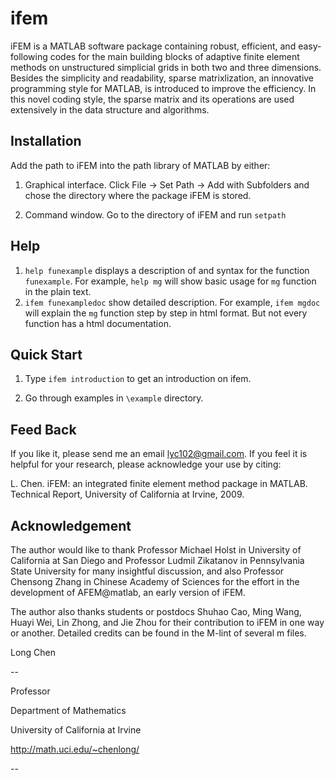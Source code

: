 # ifem
iFEM is a MATLAB software package containing robust, efficient, and easy-following codes for the main building blocks of adaptive finite element methods on unstructured simplicial grids in both two and three dimensions. Besides the simplicity and readability, sparse matrixlization, an innovative programming style for MATLAB, is introduced to improve the efficiency. In this novel coding style, the sparse matrix and its operations are used extensively in the data structure and algorithms.


## Installation

Add the path to iFEM into the path library of MATLAB by either:

1. Graphical interface. Click
	File -> Set Path -> Add with Subfolders
   and chose the directory where the package iFEM is stored.
   
2. Command window. Go to the directory of iFEM and run 
`setpath`
 

## Help

1. `help funexample` displays a description of and syntax for the function `funexample`. For example,
`help mg` will show basic usage for `mg` function in the plain text.  
2. `ifem funexampledoc` show detailed description. For example, `ifem mgdoc` will explain the `mg` function step by step in html format. But not every function has a html documentation.


## Quick Start

1. Type `ifem introduction` to get an introduction on ifem.

2. Go through examples in `\example` directory.


## Feed Back

If you like it, please send me an email lyc102@gmail.com. If you  feel it is helpful for your research, please acknowledge your use by citing:
 
L. Chen. iFEM: an integrated finite element method package in MATLAB. Technical Report, University of California at Irvine, 2009.


## Acknowledgement

The author would like to thank Professor Michael Holst in University of California at San Diego and Professor Ludmil Zikatanov in Pennsylvania State University for many insightful discussion, and also Professor Chensong Zhang in Chinese Academy of Sciences for the effort in the development of AFEM@matlab, an early version of iFEM.

The author also thanks students or postdocs Shuhao Cao, Ming Wang, Huayi Wei, Lin Zhong, and Jie Zhou for their contribution to iFEM in one way or another. Detailed credits can be found in the M-lint of several m files.


Long Chen

--

Professor                 

Department of Mathematics

University of California at Irvine

http://math.uci.edu/~chenlong/

--